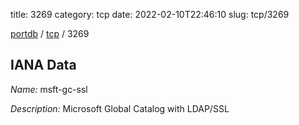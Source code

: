 title: 3269
category: tcp
date: 2022-02-10T22:46:10
slug: tcp/3269

[portdb](/) / [tcp](/category/tcp.html) / 3269


## IANA Data

_Name:_ msft-gc-ssl

_Description:_ Microsoft Global Catalog with LDAP/SSL


